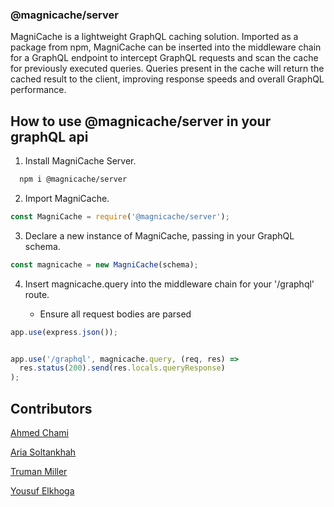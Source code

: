 
### @magnicache/server

MagniCache is a lightweight GraphQL caching solution. Imported as a package from npm, MagniCache can be inserted into the middleware chain for a GraphQL endpoint to intercept GraphQL requests and scan the cache for previously executed queries. Queries present in the cache will return the cached result to the client, improving response speeds and overall GraphQL performance.

## How to use @magnicache/server in your graphQL api

1. Install MagniCache Server.

```bash
  npm i @magnicache/server
```

2. Import MagniCache.

```js
const MagniCache = require('@magnicache/server');
```

3. Declare a new instance of MagniCache, passing in your GraphQL schema.

```js
const magnicache = new MagniCache(schema);
```

4. Insert magnicache.query into the middleware chain for your '/graphql' route.

   - Ensure all request bodies are parsed

```js
app.use(express.json());


app.use('/graphql', magnicache.query, (req, res) =>
  res.status(200).send(res.locals.queryResponse)
);
```
## Contributors

[Ahmed Chami](https://www.linkedin.com/in/ahmed-chami/)

[Aria Soltankhah](https://www.linkedin.com/in/ariasol/)

[Truman Miller](https://www.linkedin.com/in/truman-miller)

[Yousuf Elkhoga](https://www.linkedin.com/in/yousufelkhoga/)

